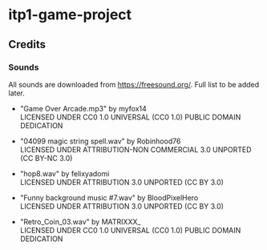 # itp1-game-project

## __Credits__
### __Sounds__
All sounds are downloaded from https://freesound.org/. Full list to be added later. 

* "Game Over Arcade.mp3" by myfox14  
LICENSED UNDER CC0 1.0 UNIVERSAL (CC0 1.0) PUBLIC DOMAIN DEDICATION

* "04099 magic string spell.wav" by Robinhood76  
LICENSED UNDER ATTRIBUTION-NON COMMERCIAL 3.0 UNPORTED (CC BY-NC 3.0) 

* "hop8.wav" by felixyadomi  
LICENSED UNDER ATTRIBUTION 3.0 UNPORTED (CC BY 3.0)

* "Funny background music #7.wav" by BloodPixelHero  
LICENSED UNDER ATTRIBUTION 3.0 UNPORTED (CC BY 3.0)

* "Retro_Coin_03.wav" by MATRIXXX_  
LICENSED UNDER CC0 1.0 UNIVERSAL (CC0 1.0) PUBLIC DOMAIN DEDICATION
